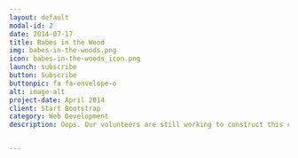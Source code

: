 ```yaml
---
layout: default
modal-id: 2
date: 2014-07-17
title: Babes in the Wood
img: babes-in-the-woods.png
icon: babes-in-the-woods_icon.png
launch: subscribe
button: Subscribe
buttonpic: fa fa-envelope-o
alt: image-alt
project-date: April 2014
client: Start Bootstrap
category: Web Development
description: Oops. Our volunteers are still working to construct this course. Please visit again in the near future, or subscribe to our mailing list below to stay up to date. We appreciate your understanding and support!


---
```

